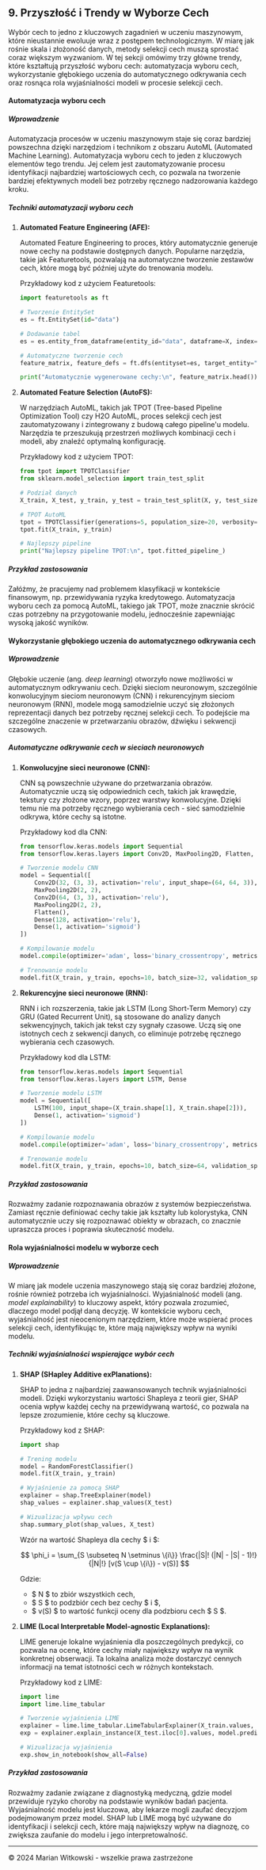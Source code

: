 ## 9. **Przyszłość i Trendy w Wyborze Cech**

Wybór cech to jedno z kluczowych zagadnień w uczeniu maszynowym, które nieustannie ewoluuje wraz z postępem technologicznym. W miarę jak rośnie skala i złożoność danych, metody selekcji cech muszą sprostać coraz większym wyzwaniom. W tej sekcji omówimy trzy główne trendy, które kształtują przyszłość wyboru cech: automatyzacja wyboru cech, wykorzystanie głębokiego uczenia do automatycznego odkrywania cech oraz rosnąca rola wyjaśnialności modeli w procesie selekcji cech.

#### Automatyzacja wyboru cech

##### Wprowadzenie

Automatyzacja procesów w uczeniu maszynowym staje się coraz bardziej powszechna dzięki narzędziom i technikom z obszaru AutoML (Automated Machine Learning). Automatyzacja wyboru cech to jeden z kluczowych elementów tego trendu. Jej celem jest zautomatyzowanie procesu identyfikacji najbardziej wartościowych cech, co pozwala na tworzenie bardziej efektywnych modeli bez potrzeby ręcznego nadzorowania każdego kroku.

##### Techniki automatyzacji wyboru cech

1. **Automated Feature Engineering (AFE):**

   Automated Feature Engineering to proces, który automatycznie generuje nowe cechy na podstawie dostępnych danych. Popularne narzędzia, takie jak Featuretools, pozwalają na automatyczne tworzenie zestawów cech, które mogą być później użyte do trenowania modelu.

   Przykładowy kod z użyciem Featuretools:

   ```python
   import featuretools as ft

   # Tworzenie EntitySet
   es = ft.EntitySet(id="data")

   # Dodawanie tabel
   es = es.entity_from_dataframe(entity_id="data", dataframe=X, index="index")

   # Automatyczne tworzenie cech
   feature_matrix, feature_defs = ft.dfs(entityset=es, target_entity="data")

   print("Automatycznie wygenerowane cechy:\n", feature_matrix.head())
   ```

2. **Automated Feature Selection (AutoFS):**

   W narzędziach AutoML, takich jak TPOT (Tree-based Pipeline Optimization Tool) czy H2O AutoML, proces selekcji cech jest zautomatyzowany i zintegrowany z budową całego pipeline'u modelu. Narzędzia te przeszukują przestrzeń możliwych kombinacji cech i modeli, aby znaleźć optymalną konfigurację.

   Przykładowy kod z użyciem TPOT:

   ```python
   from tpot import TPOTClassifier
   from sklearn.model_selection import train_test_split

   # Podział danych
   X_train, X_test, y_train, y_test = train_test_split(X, y, test_size=0.2, random_state=42)

   # TPOT AutoML
   tpot = TPOTClassifier(generations=5, population_size=20, verbosity=2)
   tpot.fit(X_train, y_train)

   # Najlepszy pipeline
   print("Najlepszy pipeline TPOT:\n", tpot.fitted_pipeline_)
   ```

##### Przykład zastosowania

Załóżmy, że pracujemy nad problemem klasyfikacji w kontekście finansowym, np. przewidywania ryzyka kredytowego. Automatyzacja wyboru cech za pomocą AutoML, takiego jak TPOT, może znacznie skrócić czas potrzebny na przygotowanie modelu, jednocześnie zapewniając wysoką jakość wyników.

#### Wykorzystanie głębokiego uczenia do automatycznego odkrywania cech

##### Wprowadzenie

Głębokie uczenie (ang. *deep learning*) otworzyło nowe możliwości w automatycznym odkrywaniu cech. Dzięki sieciom neuronowym, szczególnie konwolucyjnym sieciom neuronowym (CNN) i rekurencyjnym sieciom neuronowym (RNN), modele mogą samodzielnie uczyć się złożonych reprezentacji danych bez potrzeby ręcznej selekcji cech. To podejście ma szczególne znaczenie w przetwarzaniu obrazów, dźwięku i sekwencji czasowych.

##### Automatyczne odkrywanie cech w sieciach neuronowych

1. **Konwolucyjne sieci neuronowe (CNN):**

   CNN są powszechnie używane do przetwarzania obrazów. Automatycznie uczą się odpowiednich cech, takich jak krawędzie, tekstury czy złożone wzory, poprzez warstwy konwolucyjne. Dzięki temu nie ma potrzeby ręcznego wybierania cech - sieć samodzielnie odkrywa, które cechy są istotne.

   Przykładowy kod dla CNN:

   ```python
   from tensorflow.keras.models import Sequential
   from tensorflow.keras.layers import Conv2D, MaxPooling2D, Flatten, Dense

   # Tworzenie modelu CNN
   model = Sequential([
       Conv2D(32, (3, 3), activation='relu', input_shape=(64, 64, 3)),
       MaxPooling2D(2, 2),
       Conv2D(64, (3, 3), activation='relu'),
       MaxPooling2D(2, 2),
       Flatten(),
       Dense(128, activation='relu'),
       Dense(1, activation='sigmoid')
   ])

   # Kompilowanie modelu
   model.compile(optimizer='adam', loss='binary_crossentropy', metrics=['accuracy'])

   # Trenowanie modelu
   model.fit(X_train, y_train, epochs=10, batch_size=32, validation_split=0.2)
   ```

2. **Rekurencyjne sieci neuronowe (RNN):**

   RNN i ich rozszerzenia, takie jak LSTM (Long Short-Term Memory) czy GRU (Gated Recurrent Unit), są stosowane do analizy danych sekwencyjnych, takich jak tekst czy sygnały czasowe. Uczą się one istotnych cech z sekwencji danych, co eliminuje potrzebę ręcznego wybierania cech czasowych.

   Przykładowy kod dla LSTM:

   ```python
   from tensorflow.keras.models import Sequential
   from tensorflow.keras.layers import LSTM, Dense

   # Tworzenie modelu LSTM
   model = Sequential([
       LSTM(100, input_shape=(X_train.shape[1], X_train.shape[2])),
       Dense(1, activation='sigmoid')
   ])

   # Kompilowanie modelu
   model.compile(optimizer='adam', loss='binary_crossentropy', metrics=['accuracy'])

   # Trenowanie modelu
   model.fit(X_train, y_train, epochs=10, batch_size=64, validation_split=0.2)
   ```

##### Przykład zastosowania

Rozważmy zadanie rozpoznawania obrazów z systemów bezpieczeństwa. Zamiast ręcznie definiować cechy takie jak kształty lub kolorystyka, CNN automatycznie uczy się rozpoznawać obiekty w obrazach, co znacznie upraszcza proces i poprawia skuteczność modelu.

#### Rola wyjaśnialności modelu w wyborze cech

##### Wprowadzenie

W miarę jak modele uczenia maszynowego stają się coraz bardziej złożone, rośnie również potrzeba ich wyjaśnialności. Wyjaśnialność modeli (ang. *model explainability*) to kluczowy aspekt, który pozwala zrozumieć, dlaczego model podjął daną decyzję. W kontekście wyboru cech, wyjaśnialność jest nieocenionym narzędziem, które może wspierać proces selekcji cech, identyfikując te, które mają największy wpływ na wyniki modelu.

##### Techniki wyjaśnialności wspierające wybór cech

1. **SHAP (SHapley Additive exPlanations):**

   SHAP to jedna z najbardziej zaawansowanych technik wyjaśnialności modeli. Dzięki wykorzystaniu wartości Shapleya z teorii gier, SHAP ocenia wpływ każdej cechy na przewidywaną wartość, co pozwala na lepsze zrozumienie, które cechy są kluczowe.

   Przykładowy kod z SHAP:

   ```python
   import shap

   # Trening modelu
   model = RandomForestClassifier()
   model.fit(X_train, y_train)

   # Wyjaśnienie za pomocą SHAP
   explainer = shap.TreeExplainer(model)
   shap_values = explainer.shap_values(X_test)

   # Wizualizacja wpływu cech
   shap.summary_plot(shap_values, X_test)
   ```

   Wzór na wartość Shapleya dla cechy $ i $:

   $$
   \phi_i = \sum_{S \subseteq N \setminus \{i\}} \frac{|S|! (|N| - |S| - 1)!}{|N|!} [v(S \cup \{i\}) - v(S)]
   $$

   Gdzie:
   - $ N $ to zbiór wszystkich cech,
   - $ S $ to podzbiór cech bez cechy $ i $,
   - $ v(S) $ to wartość funkcji oceny dla podzbioru cech $ S $.

2. **LIME (Local Interpretable Model-agnostic Explanations):**

   LIME generuje lokalne wyjaśnienia dla poszczególnych predykcji, co pozwala na ocenę, które cechy miały największy wpływ na wynik konkretnej obserwacji. Ta lokalna analiza może dostarczyć cennych informacji na temat istotności cech w różnych kontekstach.

   Przykładowy kod z LIME:

   ```python
   import lime
   import lime.lime_tabular

   # Tworzenie wyjaśnienia LIME
   explainer = lime.lime_tabular.LimeTabularExplainer(X_train.values, feature_names=X_train.columns, class_names=['0', '1'], mode='classification')
   exp = explainer.explain_instance(X_test.iloc[0].values, model.predict_proba, num_features=5)

   # Wizualizacja wyjaśnienia
   exp.show_in_notebook(show_all=False)
   ```

##### Przykład zastosowania

Rozważmy zadanie związane z diagnostyką medyczną, gdzie model przewiduje ryzyko choroby na podstawie wyników badań pacjenta. Wyjaśnialność modelu jest kluczowa, aby lekarze mogli zaufać decyzjom podejmowanym przez model. SHAP lub LIME mogą być używane do identyfikacji i selekcji cech, które mają największy wpływ na diagnozę, co zwiększa zaufanie do modelu i jego interpretowalność.

---

© 2024 Marian Witkowski - wszelkie prawa zastrzeżone
